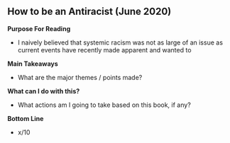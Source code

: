 ## How to be an Antiracist (June 2020)

**Purpose For Reading**
- I naively believed that systemic racism was not as large of an issue as current events have recently made apparent and wanted to 
 
**Main Takeaways**
- What are the major themes / points made?

**What can I do with this?**
- What actions am I going to take based on this book, if any?

**Bottom Line**
- x/10
<!--stackedit_data:
eyJoaXN0b3J5IjpbMTQ1NDQzODUzMF19
-->